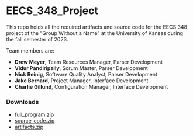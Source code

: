 # EECS_348_Project

This repo holds all the required artifacts and source code for the EECS 348 project of the "Group Without a Name" at the University of Kansas during the fall semester of 2023.  

Team members are:
- **Drew Meyer**, Team Resources Manager, Parser Development
- **Vidur Pandiripally**, Scrum Master, Parser Development
- **Nick Reinig**, Software Quality Analyst, Parser Development
- **Jake Bernard**, Project Manager, Interface Development
- **Charlie Gillund**, Configuration Manager, Interface Development

### Downloads
- [full_program.zip](full_program.zip)
- [source_code.zip](source_code.zip)
- [artifacts.zip](artifacts.zip)

